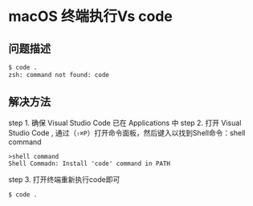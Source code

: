 # macOS 终端执行Vs code

## 问题描述

```sh
$ code .
zsh: command not found: code
```


## 解决方法


step 1. 确保 Visual Studio Code 已在 Applications 中
step 2. 打开 Visual Studio Code , 通过（`⇧⌘P`）打开命令面板，然后键入以找到Shell命令：shell command
```
>shell command
Shell Commadn: Install 'code' command in PATH
```
step 3. 打开终端重新执行code即可
```sh
$ code .
```
